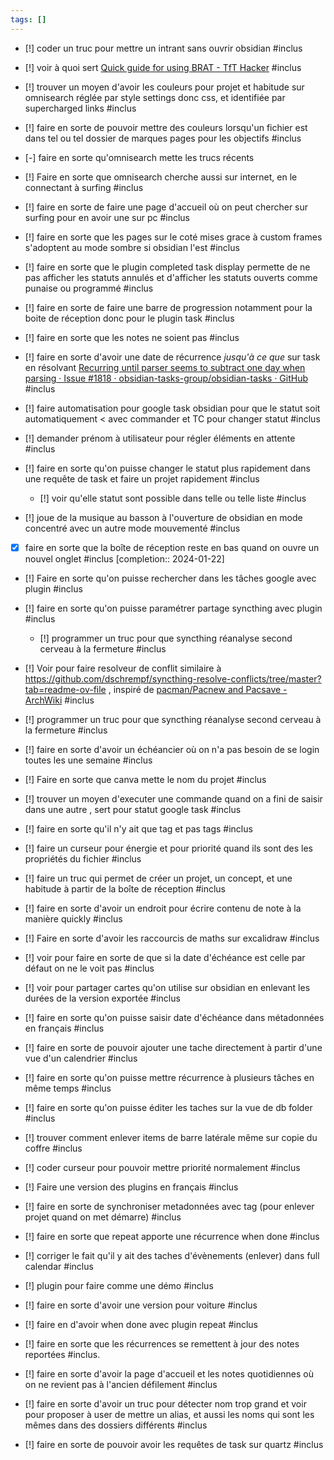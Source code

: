 ```yaml
---
tags: []
---
```

- [!] coder un truc pour mettre un intrant sans ouvrir obsidian #inclus 
- [!] voir à quoi sert [Quick guide for using BRAT - TfT Hacker](https://tfthacker.com/brat-quick-guide) #inclus
- [!] trouver un moyen d'avoir les couleurs pour projet et habitude sur omnisearch réglée par style settings donc css, et identifiée par supercharged links #inclus
- [!] faire en sorte de pouvoir mettre des couleurs lorsqu'un fichier est dans tel ou tel dossier de marques pages pour les objectifs #inclus 

- [-] faire en sorte qu'omnisearch mette les trucs récents
- [!] Faire en sorte que omnisearch cherche aussi sur internet, en le connectant à surfing #inclus
- [!] faire en sorte de faire une page d'accueil où on peut chercher sur surfing pour en avoir une sur pc #inclus
- [!] faire en sorte que les pages sur le coté mises grace à custom frames s'adoptent au mode sombre si obsidian l'est #inclus 

- [!] faire en sorte que le plugin completed task display permette de ne pas afficher les statuts annulés et d'afficher les statuts ouverts comme punaise ou programmé #inclus

- [!] faire en sorte de faire une barre de progression notamment pour la boite de réception donc pour le plugin task #inclus 
- [!] faire en sorte que les notes ne soient pas #inclus 
- [!] faire en sorte d'avoir une date de récurrence *jusqu'à ce que* sur task en résolvant [Recurring until parser seems to subtract one day when parsing · Issue #1818 · obsidian-tasks-group/obsidian-tasks · GitHub](https://github.com/obsidian-tasks-group/obsidian-tasks/issues/1818) #inclus 

- [!] faire automatisation pour google task obsidian pour que le statut soit automatiquement < avec commander et TC pour changer statut #inclus 

- [!] demander prénom à utilisateur pour régler éléments en attente #inclus

- [!] faire en sorte qu'on puisse changer le statut plus rapidement dans une requête de task et faire un projet rapidement #inclus 
	- [!] voir qu'elle statut sont possible dans telle ou telle liste #inclus 

- [!] joue de la musique au basson à l'ouverture de obsidian en mode concentré avec un autre mode mouvementé #inclus 

- [x] faire en sorte que la boîte de réception reste en bas quand on ouvre un nouvel onglet #inclus  [completion:: 2024-01-22]

- [!] Faire en sorte qu'on puisse rechercher dans les tâches google avec plugin #inclus 

- [!] faire en sorte qu'on puisse paramétrer partage syncthing avec plugin #inclus
	- [!] programmer un truc pour que syncthing réanalyse second cerveau à la fermeture #inclus 
- [!] Voir pour faire resolveur de conflit similaire à https://github.com/dschrempf/syncthing-resolve-conflicts/tree/master?tab=readme-ov-file , inspiré de [pacman/Pacnew and Pacsave - ArchWiki](https://wiki.archlinux.org/title/Pacman/Pacnew_and_Pacsave#Managing_.pacnew_files) #inclus 

- [!] programmer un truc pour que syncthing réanalyse second cerveau à la fermeture #inclus

- [!] faire en sorte d'avoir un échéancier où on n'a pas besoin de se login toutes les une semaine #inclus

- [!] Faire en sorte que canva mette le nom du projet #inclus 

- [!] trouver un moyen d'executer une commande quand on a fini de saisir dans une autre , sert pour statut google task #inclus

- [!] faire en sorte qu'il n'y ait que tag et pas tags #inclus 
- [!] faire un curseur pour énergie et pour priorité quand ils sont des les propriétés du fichier #inclus

- [!] faire un truc qui permet de créer un projet, un concept, et une habitude à partir de la boîte de réception #inclus

- [!] faire en sorte d'avoir un endroit pour écrire contenu de note à la manière quickly #inclus

- [!] Faire en sorte d'avoir les raccourcis de maths sur excalidraw #inclus 

- [!] voir pour faire en sorte de que si la date d'échéance est celle par défaut on ne le voit pas #inclus

- [!] voir pour partager cartes qu'on utilise sur obsidian en enlevant les durées de la version exportée #inclus 

- [!] faire en sorte qu'on puisse saisir date d'échéance dans métadonnées en français #inclus

- [!] faire en sorte de pouvoir ajouter une tache directement à partir d'une vue d'un calendrier #inclus

- [!] faire en sorte qu'on puisse mettre récurrence à plusieurs tâches en même temps #inclus 

- [!] faire en sorte qu'on puisse éditer les taches sur la vue de db folder #inclus

- [!] trouver comment enlever items de barre latérale même sur copie du coffre #inclus

- [!] coder curseur pour pouvoir mettre priorité normalement #inclus 

- [!] Faire une version des plugins en français #inclus

- [!] faire en sorte de synchroniser metadonnées avec tag (pour enlever projet quand on met démarre) #inclus

- [!] faire en sorte que repeat apporte une récurrence when done #inclus

- [!] corriger le fait qu'il y ait des taches d'évènements (enlever) dans full calendar #inclus

- [!] plugin pour faire comme une démo #inclus

- [!] faire en sorte d'avoir une version pour voiture #inclus 

- [!] faire en d'avoir when done avec plugin repeat #inclus 

- [!] faire en sorte que les récurrences se remettent à jour des notes reportées #inclus. 

- [!] faire en sorte d'avoir la page d'accueil et les notes quotidiennes où on ne revient pas à l'ancien défilement #inclus

- [!] faire en sorte d'avoir un truc pour détecter nom trop grand et voir pour proposer à user de mettre un alias, et aussi les noms qui sont les mêmes dans des dossiers différents  #inclus

- [!] faire en sorte de pouvoir avoir les requêtes de task sur quartz #inclus